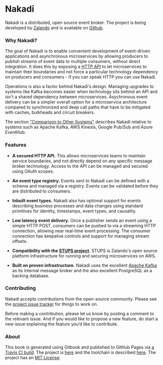 # Nakadi

Nakadi is a distributed, open source event broker. The project is being developed by [Zalando](https://zalando.github.io/) and is available on [Github](https://github.com/zalando/nakadi). 

### Why Nakadi?

The goal of Nakadi is to enable convenient development of event-driven applications and asynchronous microservices by allowing producers to publish streams of event data to multiple consumers, without direct integration. It does this by exposing a [HTTP API](/api/nakadi-event-bus-api.yaml) to let microservices to maintain their boundaries and not force a particular technology dependency on producers and consumers - if you can speak HTTP you can use Nakadi.

Operations is also a factor behind Nakadi's design. Managing upgrades to systems like Kafka becomes easier when technology sits behind an API and isn't a shared dependency between microservices. Asychronous event delivery can be a simpler overall option for a microservice architecture compared to synchronized and deep call paths that have to be mitigated with caches, bulkheads and circuit breakers. 

The section ["Comparison to Other Systems"](./docs/using/comparison.html) describes Nakadi relative to systems such as Apache Kafka, AWS Kinesis, Google Pub/Sub and Azure EventHub.

### Features

- **A secured HTTP API.** This allows microservices teams to maintain service boundaries, and not directly depend on any specific message broker technology. Access to the API can be managed and secured using OAuth scopes.

- **An event type registry.** Events sent to Nakadi can be defined with a schema and managed via a registry. Events can be validated before they are distributed to consumers.
 
- **Inbuilt event types.** Nakadi also has optional support for events describing business processes and data changes using standard primitives for identity, timestamps, event types, and causality. 

-  **Low latency event delivery.** Once a publisher sends an event using a simple HTTP POST, consumers can be pushed to via a streaming HTTP connection, allowing near real-time event processing. The consumer connection has keepalive controls and support for managing stream offsets. 

- **Compatibility with the [STUPS project](https://stups.io/).** STUPS is Zalando's open source platform infrastructure for running and securing microservices on AWS.

- **Built on proven infrastructure.** Nakadi uses the excellent [Apache Kafka](http://kafka.apache.org/) as its internal message broker and the also excellent PostgreSQL as a backing database. 

### Contributing
 
Nakadi accepts contributions from the open-source community. Please see the 
 [project issue tracker](https://github.com/zalando/nakadi/issues) for things to work on.
 
Before making a contribution, please let us know by posting a comment to the relevant issue. And if you would like to propose a new feature, do start a new issue explaining the feature you’d like to contribute.

### About

This book is generated using Gitbook and published to GitHub Pages via [a Travis CI build](https://travis-ci.org/dehora/nakadi-book-spike). The project is [here](https://github.com/dehora/nakadi-book-spike) and the toolchain is described [here](https://github.com/dehora/nakadi-book-spike/blob/master/HOWTO.md). The project has an [MIT License](https://github.com/dehora/nakadi-book-spike/blob/master/LICENSE).
 



